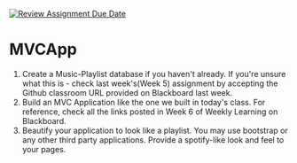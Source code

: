 [![Review Assignment Due Date](https://classroom.github.com/assets/deadline-readme-button-24ddc0f5d75046c5622901739e7c5dd533143b0c8e959d652212380cedb1ea36.svg)](https://classroom.github.com/a/aGh5wBgG)
# MVCApp

1. Create a Music-Playlist database if you haven't already. If you're unsure what this is - check last week's(Week 5) assignment by accepting the Github classroom URL provided on Blackboard last week.
2. Build an MVC Application like the one we built in today's class. For reference, check all the links posted in Week 6 of Weekly Learning on Blackboard. 
3. Beautify your application to look like a playlist. You may use bootstrap or any other third party applications. Provide a spotify-like look and feel to your pages.
